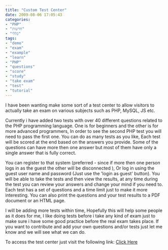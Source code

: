 ```yaml
---
title: "Custom Test Center"
date: 2009-08-06 17:05:43
categories: 
- "PHP"
- "חדשות"
- "כללי"
tags: 
- "demo"
- "exam"
- "example"
- "learn"
- "PHP"
- "questions"
- "score"
- "study"
- "take exam"
- "test"
- "tutorial"
---
```


<div style="text-align: left; direction: ltr;">
<p style="text-align: left; direction: ltr;">I have been wanting make some sort of a test center to allow visitors to actually take an exam on various subjects such as PHP, MySQL, JS etc.</p>
<p style="text-align: left; direction: ltr;"><!--more--></p>
<p style="text-align: left; direction: ltr;">Currently i have added two tests with over 40 different questions related to the PHP programming language. One is for beginners and the other is for more advanced programmers, In order to see the second PHP test you will need to pass the first one. You can do as many tests as you like, Each test will be scored at the end based on the answers you provide. Some of the questions can have more then one answer but most of them have only a single answer that is fully correct.</p>
<p style="text-align: left; direction: ltr;">You can register to that system (preferred - since if more then one person logs in as the guest the other will be disconnected ), Or log in using the guest user name and password (Just use the 'login as guest' button). You will be able to take the tests and then view the results, at any time during the test you can review your answers and change your mind if you need to. Each test has a set of questions and a time limit just to make it more interesting. You can also print the questions and your test results to a PDF document or an HTML page.</p>
<p style="text-align: left; direction: ltr;">I will be adding more tests within time, Hopefully this will help some people as it does for me, I like doing tests before i take any kind of exam just to make sure i have some good practice before the real exam takes place. If you want to contribute and add your own questions and/or tests just let me know and we will see what we can do.</p>
<p style="text-align: left; direction: ltr;">To access the test center just visit the following link: <a href="http://www.vadimg.com/tester/index.php" target="_blank">Click Here</a></p>

</div>
